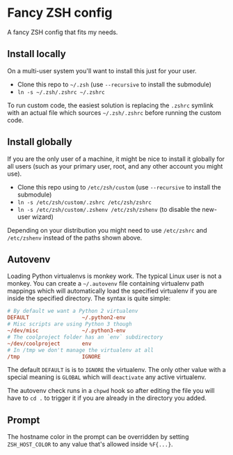 Fancy ZSH config
================

A fancy ZSH config that fits my needs.


Install locally
---------------

On a multi-user system you'll want to install this just for your user.

- Clone this repo to `~/.zsh` (use `--recursive` to install the submodule)
- `ln -s ~/.zsh/.zshrc ~/.zshrc`

To run custom code, the easiest solution is replacing the `.zshrc` symlink
with an actual file which sources `~/.zsh/.zshrc` before running the custom
code.


Install globally
----------------

If you are the only user of a machine, it might be nice to install it
globally for all users (such as your primary user, root, and any other account
you might use).

- Clone this repo using to `/etc/zsh/custom` (use `--recursive` to install the
  submodule)
- `ln -s /etc/zsh/custom/.zshrc /etc/zsh/zshrc`
- `ln -s /etc/zsh/custom/.zshenv /etc/zsh/zshenv` (to disable the new-user
  wizard)

Depending on your distribution you might need to use `/etc/zshrc` and
`/etc/zshenv` instead of the paths shown above.


Autovenv
--------

Loading Python virtualenvs is monkey work. The typical Linux user is not a
monkey. You can create a `~/.autovenv` file containing virtualenv path
mappings which will automatically load the specified virtualenv if you are
inside the specified directory. The syntax is quite simple:

```ini
# By default we want a Python 2 virtualenv
DEFAULT                 ~/.python2-env
# Misc scripts are using Python 3 though
~/dev/misc              ~/.python3-env
# The coolproject folder has an `env` subdirectory
~/dev/coolproject       env
# In /tmp we don't manage the virtualenv at all
/tmp                    IGNORE
```

The default `DEFAULT` is is to `IGNORE` the virtualenv. The only other value
with a special meaning is `GLOBAL` which will `deactivate` any active
virtualenv.

The autovenv check runs in a `chpwd` hook so after editing the file you will
have to `cd .` to trigger it if you are already in the directory you added.

Prompt
------

The hostname color in the prompt can be overridden by setting `ZSH_HOST_COLOR`
to any value that's allowed inside `%F{...}`.
